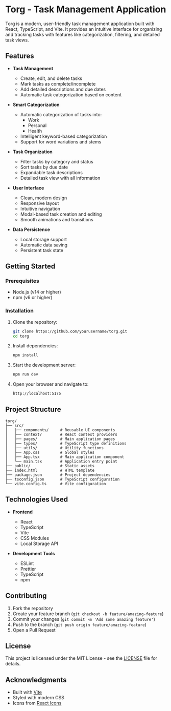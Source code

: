 # Torg - Task Management Application

Torg is a modern, user-friendly task management application built with React, TypeScript, and Vite. It provides an intuitive interface for organizing and tracking tasks with features like categorization, filtering, and detailed task views.

## Features

- **Task Management**
  - Create, edit, and delete tasks
  - Mark tasks as complete/incomplete
  - Add detailed descriptions and due dates
  - Automatic task categorization based on content

- **Smart Categorization**
  - Automatic categorization of tasks into:
    - Work
    - Personal
    - Health
  - Intelligent keyword-based categorization
  - Support for word variations and stems

- **Task Organization**
  - Filter tasks by category and status
  - Sort tasks by due date
  - Expandable task descriptions
  - Detailed task view with all information

- **User Interface**
  - Clean, modern design
  - Responsive layout
  - Intuitive navigation
  - Modal-based task creation and editing
  - Smooth animations and transitions

- **Data Persistence**
  - Local storage support
  - Automatic data saving
  - Persistent task state

## Getting Started

### Prerequisites

- Node.js (v14 or higher)
- npm (v6 or higher)

### Installation

1. Clone the repository:
   ```bash
   git clone https://github.com/yourusername/torg.git
   cd torg
   ```

2. Install dependencies:
   ```bash
   npm install
   ```

3. Start the development server:
   ```bash
   npm run dev
   ```

4. Open your browser and navigate to:
   ```
   http://localhost:5175
   ```

## Project Structure

```
torg/
├── src/
│   ├── components/     # Reusable UI components
│   ├── context/        # React context providers
│   ├── pages/          # Main application pages
│   ├── types/          # TypeScript type definitions
│   ├── utils/          # Utility functions
│   ├── App.css         # Global styles
│   ├── App.tsx         # Main application component
│   └── main.tsx        # Application entry point
├── public/             # Static assets
├── index.html          # HTML template
├── package.json        # Project dependencies
├── tsconfig.json       # TypeScript configuration
└── vite.config.ts      # Vite configuration
```

## Technologies Used

- **Frontend**
  - React
  - TypeScript
  - Vite
  - CSS Modules
  - Local Storage API

- **Development Tools**
  - ESLint
  - Prettier
  - TypeScript
  - npm

## Contributing

1. Fork the repository
2. Create your feature branch (`git checkout -b feature/amazing-feature`)
3. Commit your changes (`git commit -m 'Add some amazing feature'`)
4. Push to the branch (`git push origin feature/amazing-feature`)
5. Open a Pull Request

## License

This project is licensed under the MIT License - see the [LICENSE](LICENSE) file for details.

## Acknowledgments

- Built with [Vite](https://vitejs.dev/)
- Styled with modern CSS
- Icons from [React Icons](https://react-icons.github.io/react-icons/)
